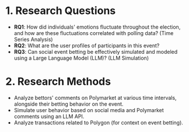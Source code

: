 
# 1. Research Questions

- **RQ1**: How did individuals' emotions fluctuate throughout the election, and how are these fluctuations correlated with polling data? (Time Series Analysis)
- **RQ2**: What are the user profiles of participants in this event?
- **RQ3**: Can social event betting be effectively simulated and modeled using a Large Language Model (LLM)? (LLM Simulation)

# 2. Research Methods

- Analyze bettors' comments on Polymarket at various time intervals, alongside their betting behavior on the event.
- Simulate user behavior based on social media and Polymarket comments using an LLM API.
- Analyze transactions related to Polygon (for context on event betting).